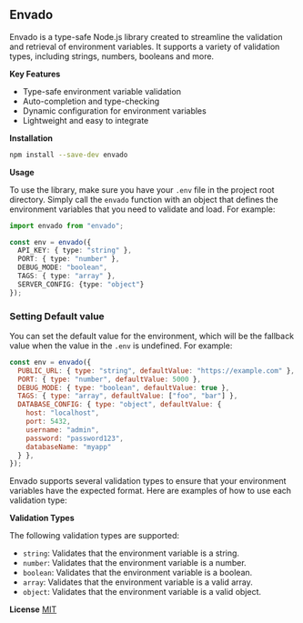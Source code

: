 ## Envado

Envado is a type-safe Node.js library created to streamline the validation and retrieval of environment variables. It supports a variety of validation types, including strings, numbers, booleans and more.

 <!-- It also provides a convenient way to parse and validate environment variables that contain JSON, URLs, and email addresses. -->

**Key Features**

- Type-safe environment variable validation
- Auto-completion and type-checking
- Dynamic configuration for environment variables
- Lightweight and easy to integrate

**Installation**

```bash
npm install --save-dev envado
```

**Usage**

To use the library, make sure you have your `.env` file in the project root directory. Simply call the `envado` function with an object that defines the environment variables that you need to validate and load. For example:

```ts
import envado from "envado";

const env = envado({
  API_KEY: { type: "string" },
  PORT: { type: "number" },
  DEBUG_MODE: "boolean",
  TAGS: { type: "array" },
  SERVER_CONFIG: {type: "object"}
});
```

### Setting Default value

You can set the default value for the environment, which will be the fallback value when the value in the `.env` is undefined. For example:

```js
const env = envado({
  PUBLIC_URL: { type: "string", defaultValue: "https://example.com" },
  PORT: { type: "number", defaultValue: 5000 },
  DEBUG_MODE: { type: "boolean", defaultValue: true },
  TAGS: { type: "array", defaultValue: ["foo", "bar"] },
  DATABASE_CONFIG: { type: "object", defaultValue: {
    host: "localhost",
    port: 5432,
    username: "admin",
    password: "password123",
    databaseName: "myapp"
  } },
});
```

Envado supports several validation types to ensure that your environment variables have the expected format. Here are examples of how to use each validation type:



**Validation Types**

The following validation types are supported:

- `string`: Validates that the environment variable is a string.
- `number`: Validates that the environment variable is a number.
- `boolean`: Validates that the environment variable is a boolean.
- `array`: Validates that the environment variable is a valid array.
- `object`: Validates that the environment variable is a valid object.


**License**
[MIT](/LICENSE)
